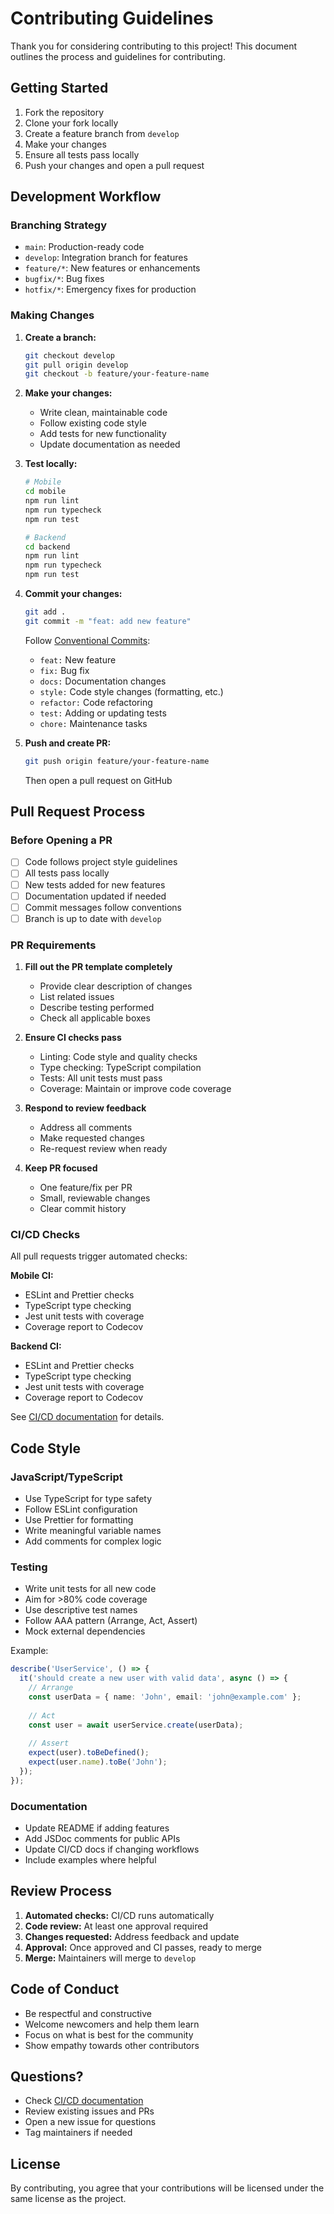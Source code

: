 # Contributing Guidelines

Thank you for considering contributing to this project! This document outlines the process and guidelines for contributing.

## Getting Started

1. Fork the repository
2. Clone your fork locally
3. Create a feature branch from `develop`
4. Make your changes
5. Ensure all tests pass locally
6. Push your changes and open a pull request

## Development Workflow

### Branching Strategy

- `main`: Production-ready code
- `develop`: Integration branch for features
- `feature/*`: New features or enhancements
- `bugfix/*`: Bug fixes
- `hotfix/*`: Emergency fixes for production

### Making Changes

1. **Create a branch:**
   ```bash
   git checkout develop
   git pull origin develop
   git checkout -b feature/your-feature-name
   ```

2. **Make your changes:**
   - Write clean, maintainable code
   - Follow existing code style
   - Add tests for new functionality
   - Update documentation as needed

3. **Test locally:**
   ```bash
   # Mobile
   cd mobile
   npm run lint
   npm run typecheck
   npm run test
   
   # Backend
   cd backend
   npm run lint
   npm run typecheck
   npm run test
   ```

4. **Commit your changes:**
   ```bash
   git add .
   git commit -m "feat: add new feature"
   ```

   Follow [Conventional Commits](https://www.conventionalcommits.org/):
   - `feat:` New feature
   - `fix:` Bug fix
   - `docs:` Documentation changes
   - `style:` Code style changes (formatting, etc.)
   - `refactor:` Code refactoring
   - `test:` Adding or updating tests
   - `chore:` Maintenance tasks

5. **Push and create PR:**
   ```bash
   git push origin feature/your-feature-name
   ```
   Then open a pull request on GitHub

## Pull Request Process

### Before Opening a PR

- [ ] Code follows project style guidelines
- [ ] All tests pass locally
- [ ] New tests added for new features
- [ ] Documentation updated if needed
- [ ] Commit messages follow conventions
- [ ] Branch is up to date with `develop`

### PR Requirements

1. **Fill out the PR template completely**
   - Provide clear description of changes
   - List related issues
   - Describe testing performed
   - Check all applicable boxes

2. **Ensure CI checks pass**
   - Linting: Code style and quality checks
   - Type checking: TypeScript compilation
   - Tests: All unit tests must pass
   - Coverage: Maintain or improve code coverage

3. **Respond to review feedback**
   - Address all comments
   - Make requested changes
   - Re-request review when ready

4. **Keep PR focused**
   - One feature/fix per PR
   - Small, reviewable changes
   - Clear commit history

### CI/CD Checks

All pull requests trigger automated checks:

**Mobile CI:**
- ESLint and Prettier checks
- TypeScript type checking
- Jest unit tests with coverage
- Coverage report to Codecov

**Backend CI:**
- ESLint and Prettier checks
- TypeScript type checking
- Jest unit tests with coverage
- Coverage report to Codecov

See [CI/CD documentation](../docs/ci-cd.md) for details.

## Code Style

### JavaScript/TypeScript

- Use TypeScript for type safety
- Follow ESLint configuration
- Use Prettier for formatting
- Write meaningful variable names
- Add comments for complex logic

### Testing

- Write unit tests for all new code
- Aim for >80% code coverage
- Use descriptive test names
- Follow AAA pattern (Arrange, Act, Assert)
- Mock external dependencies

Example:
```typescript
describe('UserService', () => {
  it('should create a new user with valid data', async () => {
    // Arrange
    const userData = { name: 'John', email: 'john@example.com' };
    
    // Act
    const user = await userService.create(userData);
    
    // Assert
    expect(user).toBeDefined();
    expect(user.name).toBe('John');
  });
});
```

### Documentation

- Update README if adding features
- Add JSDoc comments for public APIs
- Update CI/CD docs if changing workflows
- Include examples where helpful

## Review Process

1. **Automated checks:** CI/CD runs automatically
2. **Code review:** At least one approval required
3. **Changes requested:** Address feedback and update
4. **Approval:** Once approved and CI passes, ready to merge
5. **Merge:** Maintainers will merge to `develop`

## Code of Conduct

- Be respectful and constructive
- Welcome newcomers and help them learn
- Focus on what is best for the community
- Show empathy towards other contributors

## Questions?

- Check [CI/CD documentation](../docs/ci-cd.md)
- Review existing issues and PRs
- Open a new issue for questions
- Tag maintainers if needed

## License

By contributing, you agree that your contributions will be licensed under the same license as the project.
